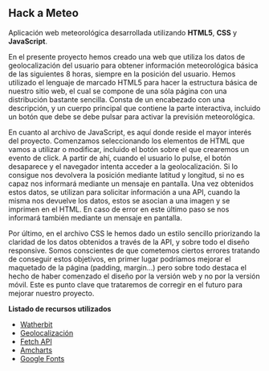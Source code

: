 ## Hack a Meteo

Aplicación web meteorológica desarrollada utilizando **HTML5**, **CSS** y **JavaScript**.

En el presente proyecto hemos creado una web que utiliza los datos de geolocalización del usuario para
obtener información meteorológica básica de las siguientes 8 horas, siempre en la posición del usuario.
Hemos utilizado el lenguaje de marcado HTML5 para hacer la estructura básica de nuestro sitio web,
el cual se compone de una sóla página con una distribución bastante sencilla. Consta de un encabezado
con una descripción, y un cuerpo principal que contiene la parte interactiva, incluido un botón que debe
se debe pulsar para activar la previsión meteorológica.

En cuanto al archivo de JavaScript, es aquí donde reside el mayor interés del proyecto.
Comenzamos seleccionando los elementos de HTML que vamos a utilizar o modificar, incluido el botón sobre
el que crearemos un evento de click.
A partir de ahí, cuando el usuario lo pulse, el botón desaparece y el navegador intenta acceder a la
geolocalización. Si lo consigue nos devolvera la posición mediante latitud y longitud, si no es capaz nos
informará mediante un mensaje en pantalla.
Una vez obtenidos estos datos, se utilizan para solicitar
información a una API, cuando la misma nos devuelve los datos, estos se asocian a una imagen y se
imprimen en el HTML. En caso de error en este último paso se nos informará también mediante un
mensaje en pantalla.

Por último, en el archivo CSS le hemos dado un estilo sencillo priorizando la claridad de los datos
obtenidos a través de la API, y sobre todo el diseño responsive. Somos conscientes de que cometemos
ciertos errores tratando de conseguir estos objetivos, en primer lugar podríamos mejorar el
maquetado de la página (padding, margin...) pero sobre todo destaca el hecho de haber comenzado el
diseño por la versión web y no por la versión móvil. Este es punto clave que trataremos de corregir
en el futuro para mejorar nuestro proyecto.

**Listado de recursos utilizados**

- [Watherbit](https://www.weatherbit.io/ 'API meteorológica')
- [Geolocalización](https://developer.mozilla.org/en-US/docs/Web/API/Geolocation_API 'API de geolocalización')
- [Fetch API](https://developer.mozilla.org/en-US/docs/Web/API/Fetch_API)
- [Amcharts](https://www.amcharts.com/ 'Iconos meteorológicos')
- [Google Fonts](https://fonts.google.com/ 'EStilos tipográficos')
